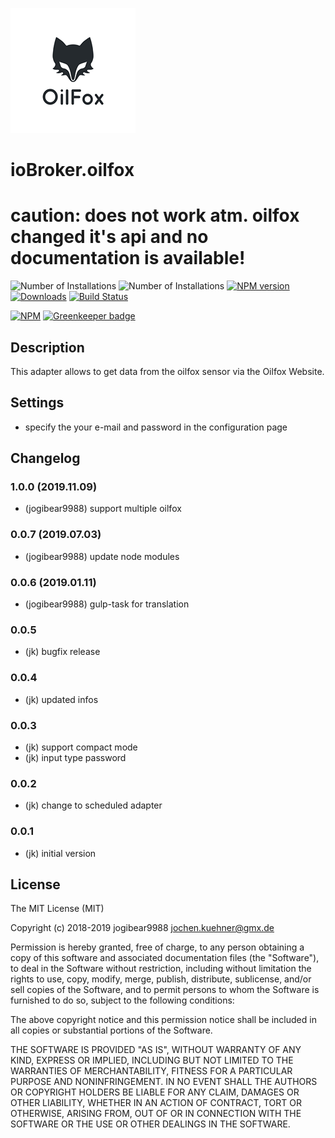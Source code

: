 ![Logo](img/oilfox.png)
# ioBroker.oilfox

# caution: does not work atm. oilfox changed it's api and no documentation is available!


![Number of Installations](http://iobroker.live/badges/oilfox-installed.svg) ![Number of Installations](http://iobroker.live/badges/oilfox-stable.svg) [![NPM version](http://img.shields.io/npm/v/iobroker.oilfox.svg)](https://www.npmjs.com/package/iobroker.oilfox)
[![Downloads](https://img.shields.io/npm/dm/iobroker.oilfox.svg)](https://www.npmjs.com/package/iobroker.oilfox)
[![Build Status](https://travis-ci.org/iobroker-community-adapters/ioBroker.oilfox.svg?branch=master)](https://travis-ci.org/iobroker-community-adapters/ioBroker.oilfox.svg?branch=master)

[![NPM](https://nodei.co/npm/iobroker.oilfox.png?downloads=true)](https://nodei.co/npm/iobroker.oilfox/) [![Greenkeeper badge](https://badges.greenkeeper.io/iobroker-community-adapters/ioBroker.oilfox.svg)](https://greenkeeper.io/)

## Description
This adapter allows to get data from the oilfox sensor via the Oilfox Website.

## Settings
* specify the your e-mail and password in the configuration page

## Changelog
### 1.0.0 (2019.11.09)
* (jogibear9988) support multiple oilfox

### 0.0.7 (2019.07.03)
* (jogibear9988) update node modules

### 0.0.6 (2019.01.11)
* (jogibear9988) gulp-task for translation

### 0.0.5
* (jk) bugfix release

### 0.0.4
* (jk) updated infos

### 0.0.3
* (jk) support compact mode
* (jk) input type password

### 0.0.2
* (jk) change to scheduled adapter

### 0.0.1
* (jk) initial version

## License
The MIT License (MIT)

Copyright (c) 2018-2019 jogibear9988 <jochen.kuehner@gmx.de>

Permission is hereby granted, free of charge, to any person obtaining a copy
of this software and associated documentation files (the "Software"), to deal
in the Software without restriction, including without limitation the rights
to use, copy, modify, merge, publish, distribute, sublicense, and/or sell
copies of the Software, and to permit persons to whom the Software is
furnished to do so, subject to the following conditions:

The above copyright notice and this permission notice shall be included in
all copies or substantial portions of the Software.

THE SOFTWARE IS PROVIDED "AS IS", WITHOUT WARRANTY OF ANY KIND, EXPRESS OR
IMPLIED, INCLUDING BUT NOT LIMITED TO THE WARRANTIES OF MERCHANTABILITY,
FITNESS FOR A PARTICULAR PURPOSE AND NONINFRINGEMENT. IN NO EVENT SHALL THE
AUTHORS OR COPYRIGHT HOLDERS BE LIABLE FOR ANY CLAIM, DAMAGES OR OTHER
LIABILITY, WHETHER IN AN ACTION OF CONTRACT, TORT OR OTHERWISE, ARISING FROM,
OUT OF OR IN CONNECTION WITH THE SOFTWARE OR THE USE OR OTHER DEALINGS IN
THE SOFTWARE.

